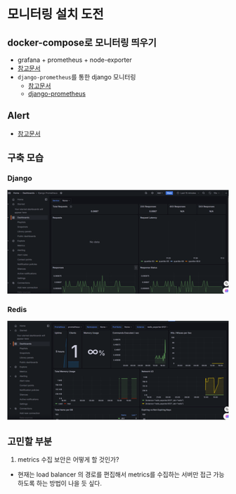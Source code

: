 # 모니터링 설치 도전

## docker-compose로 모니터링 띄우기

- grafana + prometheus + node-exporter
- [참고문서](https://www.devkuma.com/docs/prometheus/docker-compose-install/)
- `django-prometheus`를 통한 django 모니터링
    - [참고문서](https://karanchuri.medium.com/prometheus-grafana-in-django-92da4d782f8a)
    - [django-prometheus](https://github.com/korfuri/django-prometheus)

## Alert

- [참고문서](https://velog.io/@su_under/Grafana%EC%99%80-Slack-%EC%97%B0%EB%8F%99%ED%95%98%EC%97%AC-Alert-%EC%84%A4%EC%A0%95%ED%95%98%EA%B8%B0)

## 구축 모습

### Django

![django_prometheus.png](img/django_prometheus.png)

### Redis

![redis_prometheus.png](img/redis_prometheus.png)

## 고민할 부분

1. metrics 수집 보안은 어떻게 할 것인가?
  - 현재는 load balancer 의 경로를 편집해서 metrics를 수집하는 서버만 접근 가능하도록 하는 방법이 나을 듯 싶다.